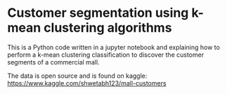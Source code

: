 # Customer segmentation using k-mean clustering algorithms

This is a Python code written in a jupyter notebook and explaining how to perform a k-mean clustering classification to discover the customer segments of a commercial mall.

The data is open source and is found on kaggle: https://www.kaggle.com/shwetabh123/mall-customers
